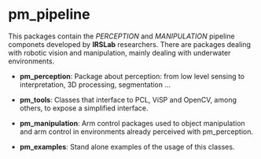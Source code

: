 pm_pipeline
=====================

This packages contain the _PERCEPTION_ and _MANIPULATION_ pipeline componets developed by **IRSLab** researchers. There are packages dealing with robotic vision and manipulation, mainly dealing with underwater environments.

 * **pm_perception**: Package about perception: from low level sensing
to interpretation, 3D processing, segmentation ...

 * **pm_tools**: Classes that interface to PCL, ViSP and OpenCV, among others, to expose a simplified interface.

 * **pm_manipulation**: Arm control packages used to object manipulation and arm control in environments
already perceived with pm_perception.

 * **pm_examples**: Stand alone examples of the usage of this classes.


